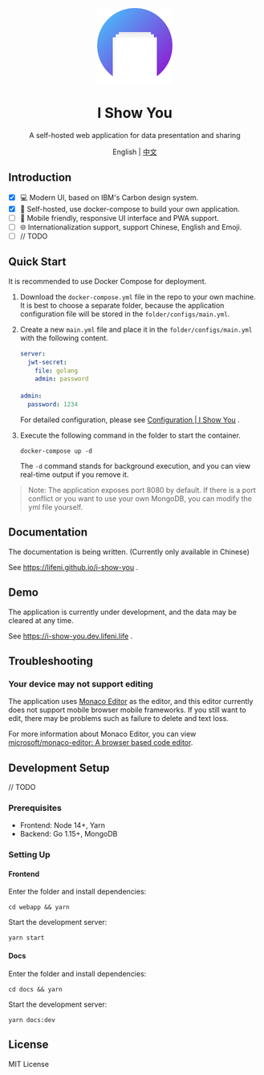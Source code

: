 <p align="center">
  <img width="150px" alt="Logo" src="logo.svg" />
</p>

<h1 align="center">I Show You</h1>
<p align="center">A self-hosted web application for data presentation and sharing</p>
<p align="center">English | <a href="README.zh-CN.md">中文</a></p>

## Introduction

- [x] 💻 Modern UI, based on IBM's Carbon design system.
- [x] 🚀 Self-hosted, use docker-compose to build your own application.
- [ ] 📱 Mobile friendly, responsive UI interface and PWA support.
- [ ] 🌐 Internationalization support, support Chinese, English and Emoji.
- [ ] // TODO

## Quick Start

It is recommended to use Docker Compose for deployment.

1. Download the `docker-compose.yml` file in the repo to your own machine. It is best to choose a separate folder, because the application configuration file will be stored in the `folder/configs/main.yml`.

2. Create a new `main.yml` file and place it in the `folder/configs/main.yml` with the following content.

    ```yml
    server:
      jwt-secret:
        file: golang
        admin: password
    
    admin:
      password: 1234
    ```

    For detailed configuration, please see [Configuration | I Show You](https://lifeni.github.io/i-show-you/config/) .

3. Execute the following command in the folder to start the container.

    ```shell
    docker-compose up -d
    ```

    The `-d` command stands for background execution, and you can view real-time output if you remove it.

> Note: The application exposes port 8080 by default. If there is a port conflict or you want to use your own MongoDB, you can modify the yml file yourself.

## Documentation

The documentation is being written. (Currently only available in Chinese)

See https://lifeni.github.io/i-show-you .

## Demo

The application is currently under development, and the data may be cleared at any time.

See https://i-show-you.dev.lifeni.life .



## Troubleshooting

### Your device may not support editing

The application uses [Monaco Editor](https://microsoft.github.io/monaco-editor/) as the editor, and this editor currently does not support mobile browser mobile frameworks. If you still want to edit, there may be problems such as failure to delete and text loss.

For more information about Monaco Editor, you can view [microsoft/monaco-editor: A browser based code editor](https://github.com/Microsoft/monaco-editor#monaco-editor).

## Development Setup

// TODO

### Prerequisites

- Frontend: Node 14+, Yarn
- Backend: Go 1.15+, MongoDB

### Setting Up

#### Frontend

Enter the folder and install dependencies:

```shell script
cd webapp && yarn
```

Start the development server:

```shell script
yarn start
```

#### Docs

Enter the folder and install dependencies:

```shell script
cd docs && yarn
```

Start the development server:

```shell script
yarn docs:dev
```

## License

MIT License
